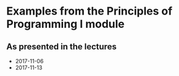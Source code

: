 # Examples from the Principles of Programming I module

## As presented in the lectures

* 2017-11-06
* 2017-11-13